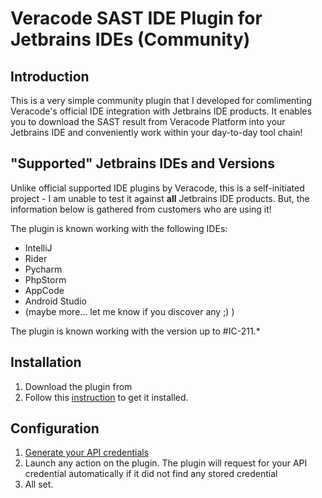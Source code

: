 # Veracode SAST IDE Plugin for Jetbrains IDEs (Community)

## Introduction
This is a very simple community plugin that I developed for comlimenting Veracode's official IDE integration with Jetbrains IDE products. It enables you to download the SAST result from Veracode Platform into your Jetbrains IDE and conveniently work within your day-to-day tool chain!

## "Supported" Jetbrains IDEs and Versions
Unlike official supported IDE plugins by Veracode, this is a self-initiated project - I am unable to test it against **all** Jetbrains IDE products. But, the information below is gathered from customers who are using it!

The plugin is known working with the following IDEs:
* IntelliJ
* Rider
* Pycharm
* PhpStorm
* AppCode
* Android Studio
* (maybe more... let me know if you discover any ;) )

The plugin is known working with the version up to #IC-211.*

## Installation
1. Download the plugin from 
2. Follow this [instruction](https://www.jetbrains.com/help/idea/managing-plugins.html#install_plugin_from_disk) to get it installed.

## Configuration
1. [Generate your API credentials](https://help.veracode.com/r/t_create_api_creds)
2. Launch any action on the plugin. The plugin will request for your API credential automatically if it did not find any stored credential
3. All set.

